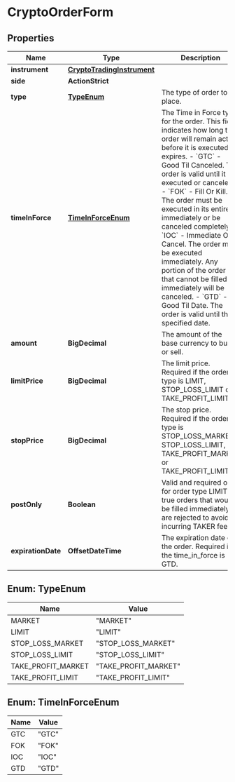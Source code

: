 

# CryptoOrderForm


## Properties

| Name | Type | Description | Notes |
|------------ | ------------- | ------------- | -------------|
|**instrument** | [**CryptoTradingInstrument**](CryptoTradingInstrument.md) |  |  |
|**side** | **ActionStrict** |  |  |
|**type** | [**TypeEnum**](#TypeEnum) | The type of order to place. |  |
|**timeInForce** | [**TimeInForceEnum**](#TimeInForceEnum) | The Time in Force type for the order. This field indicates how long the order will remain active before it is executed or expires.   - &#x60;GTC&#x60; - Good Til Canceled. The order is valid until it is executed or canceled.   - &#x60;FOK&#x60; - Fill Or Kill. The order must be executed in its entirety immediately or be canceled completely.   - &#x60;IOC&#x60; - Immediate Or Cancel. The order must be executed immediately. Any portion of the order that cannot be filled immediately will be canceled.   - &#x60;GTD&#x60; - Good Til Date. The order is valid until the specified date.  |  |
|**amount** | **BigDecimal** | The amount of the base currency to buy or sell. |  |
|**limitPrice** | **BigDecimal** | The limit price. Required if the order type is LIMIT, STOP_LOSS_LIMIT or TAKE_PROFIT_LIMIT. |  [optional] |
|**stopPrice** | **BigDecimal** | The stop price. Required if the order type is STOP_LOSS_MARKET, STOP_LOSS_LIMIT, TAKE_PROFIT_MARKET or TAKE_PROFIT_LIMIT. |  [optional] |
|**postOnly** | **Boolean** | Valid and required only for order type LIMIT. If true orders that would be filled immediately are rejected to avoid incurring TAKER fees.  |  [optional] |
|**expirationDate** | **OffsetDateTime** | The expiration date of the order. Required if the time_in_force is GTD. |  [optional] |



## Enum: TypeEnum

| Name | Value |
|---- | -----|
| MARKET | &quot;MARKET&quot; |
| LIMIT | &quot;LIMIT&quot; |
| STOP_LOSS_MARKET | &quot;STOP_LOSS_MARKET&quot; |
| STOP_LOSS_LIMIT | &quot;STOP_LOSS_LIMIT&quot; |
| TAKE_PROFIT_MARKET | &quot;TAKE_PROFIT_MARKET&quot; |
| TAKE_PROFIT_LIMIT | &quot;TAKE_PROFIT_LIMIT&quot; |



## Enum: TimeInForceEnum

| Name | Value |
|---- | -----|
| GTC | &quot;GTC&quot; |
| FOK | &quot;FOK&quot; |
| IOC | &quot;IOC&quot; |
| GTD | &quot;GTD&quot; |



